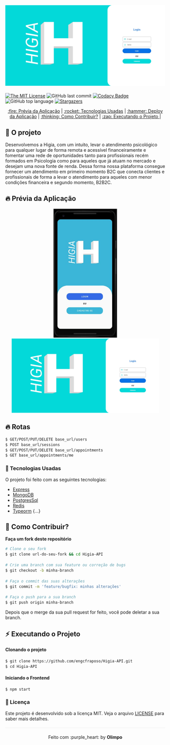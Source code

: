 <div align="center" style="margin-bottom: 20px;">
<img alt="Higia-API" src="./img/logo.jfif" width="auto" heigth="auto"/>
</div>


[![The MIT License](https://img.shields.io/badge/license-MIT-green.svg?style=flat-square)](http://github.com/engcfraposo/Higia-API/LICENSE.md)
![GitHub last commit](https://img.shields.io/github/last-commit/engcfraposo/Higia-API?color=green&style=flat-square)
[![Codacy Badge](https://app.codacy.com/project/badge/Grade/30e0ef7a3c2146498723e53c9fcaeda7)](https://www.codacy.com/manual/engcfraposo/Higia-API_2?utm_source=github.com&amp;utm_medium=referral&amp;utm_content=engcfraposo/Higia-API&amp;utm_campaign=Badge_Grade)
![GitHub top language](https://img.shields.io/github/languages/top/engcfraposo/Higia-API?style=flat-square)
<a href="https://github.com/engcfraposo/Higia-API/stargazers">
    <img alt="Stargazers" src="https://img.shields.io/github/stars/engcfraposo/Higia-API?style=social">
  </a>


<p align="center" >
  <a href="#fire-prévia-da-aplicação"> :fire: Prévia da Aplicação</a> |
  <a href="#rocket-tecnologias-usadas"> :rocket: Tecnologias Usadas</a> |
  <a href="#hammer-deploy-da-aplicação"> :hammer: Deploy da Aplicação</a> |
  <a href="#thinking-como-contribuir?"> :thinking: Como Contribuir?</a> |
  <a href="#zap-executando-o-projeto"> :zap: Executando o Projeto </a> |
</p>

</div>

## :barber: O projeto

Desenvolvemos a Higia, com um intuito, levar o atendimento psicológico para qualquer lugar de
forma remota e acessível financeiramente e fomentar uma rede de oportunidades tanto para
profissionais recém formados em Psicologia como para aqueles que já atuam no mercado e
desejam uma nova fonte de renda. Dessa forma nossa plataforma consegue fornecer um
atendimento em primeiro momento B2C que conecta clientes e profissionais de forma a levar o
atendimento para aqueles com menor condições financeira e segundo momento, B2B2C.

## :fire: Prévia da Aplicação

<div align="center" style="margin: 20px;">
<img alt="Higia-API" src="./img/Capture.JPG" width="200vw" heigth="auto"/>
 <img alt="Higia-API" src="./img/logo.jfif" width="500vw" heigth="auto"/>
</div>

## :fire: Rotas
```bash
$ GET/POST/PUT/DELETE base_url/users
$ POST base_url/sessions
$ GET/POST/PUT/DELETE base_url/appointments
$ GET base_url/appointments/me
```

### :rocket: Tecnologias Usadas

O projeto foi feito com as seguintes tecnologias:

- [Express](https://expressjs.com/pt-br/)
- [MongoDB](https://www.mongodb.com/)
- [PostgresSql](https://www.postgresql.org/)
- [Redis](https://redis.io/)
- [Typeorm](https://typeorm.io/)
{...}

## :thinking: Como Contribuir?
**Faça um fork deste repositório**

```bash
# Clone o seu fork
$ git clone url-do-seu-fork && cd Higia-API

# Crie uma branch com sua feature ou correção de bugs
$ git checkout -b minha-branch

# Faça o commit das suas alterações
$ git commit -m 'feature/bugfix: minhas alterações'

# Faça o push para a sua branch
$ git push origin minha-branch
```

Depois que o merge da sua pull request for feito, você pode deletar a sua branch.

## :zap: Executando o Projeto
#### Clonando o projeto
```sh
$ git clone https://github.com/engcfraposo/Higia-API.git
$ cd Higia-API
```

#### Iniciando o Frontend
```sh
$ npm start
```

### :memo: Licença

Este projeto é desenvolvido sob a licença MIT. Veja o arquivo [LICENSE](LICENSE.md) para saber mais detalhes.

<p align="center" style="margin-top: 20px; border-top: 1px solid #eee; padding-top: 20px;">Feito com :purple_heart: by <strong> Olimpo </strong> </p>
